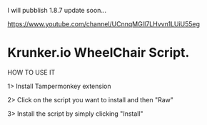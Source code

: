 I will pubblish 1.8.7 update soon...

https://www.youtube.com/channel/UCnnqMGII7LHvvn1LUiU55eg

# Krunker.io WheelChair Script.
HOW TO USE IT

1> Install Tampermonkey extension

2> Click on the script you want to install and then "Raw"

3> Install the script by simply clicking "Install"
